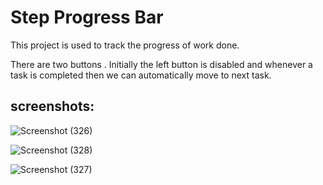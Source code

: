 # Step  Progress  Bar

This project is used to track the progress of work done.

There are two buttons . Initially the left button is disabled and whenever a task is completed then we can automatically move to next task.

## screenshots:

![Screenshot (326)](https://user-images.githubusercontent.com/80022302/215557199-934ad62c-a3f4-430e-a285-635f1d9b2705.png)

![Screenshot (328)](https://user-images.githubusercontent.com/80022302/215557379-ce2e9170-fdc0-42c8-a23f-b230f33c8a78.png)

![Screenshot (327)](https://user-images.githubusercontent.com/80022302/215557570-8bdddf01-5a79-4690-9f08-dd663311448d.png)
